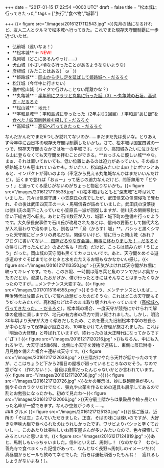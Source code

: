 
+++
date = "2017-01-15 17:22:54 +0000 UTC"
draft = false
title = "松本城に行ってきたった"
tags = ["旅行","食べ物","城郭"]

+++
{{< figure src="/images/20161217112543.jpg"  >}}先月の話になるけれど、友人二人とクルマで松本城へ行ってきた。これでまた現存天守閣制覇に一歩近づいたゼ。

<ul>
<li>弘前城（遠いなぁ！）</li>
<li>**松本城** ← <span style="color: #ff0000">NEW!</span></li>
<li>丸岡城（どこにあるんやっけ……）</li>
<li>犬山城（小さい頃なら行ったことがあるようなないような）</li>
<li>彦根城（みたことはある(＾ω＾)）</li>
<li>**姫路城**：<a href="https://blog.daruyanagi.jp/entry/2016/02/25/181531">岡山から少し足を延ばして姫路城へ - だるろぐ</a></li>
<li>松江城（今年中に行きたい）</li>
<li>備中松山城（バイクで行けんことない距離かな？）</li>
<li>**丸亀城**：<a href="https://blog.daruyanagi.jp/entry/2016/07/19/231658">半年前にフラリと丸亀に行った話（3）～丸亀城の石垣、高過ぎ - だるろぐ</a></li>
<li>**松山城**：地元！</li>
<li>**宇和島城**：<a href="https://blog.daruyanagi.jp/entry/2016/07/22/070000">宇和島城に登ったった（2年ぶり2回目） / 宇和島“あじ飯”を食べた / 四国新幹線を探して - だるろぐ</a></li>
<li>**高知城**：<a href="https://blog.daruyanagi.jp/entry/2014/12/01/194132">高知へ行ってきたった - だるろぐ</a></li>
</ul>なんだかんだでまだ6つしか訪れてないのか……まだまだ先は長いな。とりあえず今年中に西日本の現存天守閣は制覇したいかも。さて、松本城は国宝四城の一つで、現存天守閣のなかでは唯一の平城です。つまり、高知城みたいに泣きながら山に登らなくても天守閣を拝むことができる。**おっさんに優しい城**やな。まぁ、それは置いておいても、低い位置にあるのは迫力があっていい。その点は姫路城よりも恵まれているかも。だいたい、松山城みたいに山の上にポツンとあると、インパクトが薄いのよね（車窓から見える丸亀城なんかはまだいいんだけど）。近くまで登れば「おぉー」って感じの迫力なんだけど、問答無用で「どやっ！」と迫ってくる感じがないのがちょっと物足りないかも。{{< figure src="/images/20161217115538.jpg"  >}}松本城はもともと“深志城”と呼ばれていました。元々は信濃守護・小笠原氏の城でしたが、武田信玄の信濃侵攻で奪われ、その後は武田四天王の一人・馬場信春が詰めていました。武田氏の没落後は徳川氏の麾下に入っていた小笠原氏一派が回復しますが、徳川氏の関東移封に伴い下総古河へ転出。あとに石川数正が入り、城郭・城下町の整備を行ったようです。大久保長安事件で石川氏が改易されたあとは、信州の要衝として譜代大名が入れ替わりで治めました。別名は**「烏（からす）城」**。バシッと黒くシマった天守閣にピッタリの異名だな。関係ないけど、前に行った岡山城（あれ？　ブログに書いてない……<a href="https://blog.daruyanagi.jp/entry/2014/10/24/203635">国際だるやなぎ会議、無事に終わりました！ - だるろぐ</a> の帰りに行ったんだよ）のあだ名も「烏城」だけど、こっちは読み方が「うじょう」だった。岡山城の天守閣も黒くてカッコいいです。あと、天守閣をめぐる遊歩道のすぐそばまでヒタヒタと水をたたえるお堀もなかなかいい感じ。{{< figure src="/images/20161217113350.jpg"  >}}天気がよければ天守閣がお堀に映ってキレイです。でも、このお堀、一時期は落ち葉と魚のフンでだいぶ臭かったのだとか。浚渫したおかげか、僕が行ったときにはそんなことはまったくなかったのですが……メンテナンス大変すな。{{< figure src="/images/20170115164558.png"  >}}そうそう、メンテナンスといえば……明治時代は放置されていて荒れ放題だったのだそうな。これはどこの天守閣もそうだったみたいで、高松城などはそのまま取り壊されちゃっています（<a href="https://blog.daruyanagi.jp/entry/2016/10/19/004357">高松城へ行ってきたった。 - だるろぐ</a>）。松本城の場合、一度天守が競売にかけられて解体の危機に瀕しますが、地元の有力者の尽力で買い戻されました。しかし、明治30年頃より天守が大きく傾きだしたため、これを憂えた旧制松本中学の校長らが中心となって保存会が設立され、10年をかけて大修理が施されました。これは「明治の大修理」と呼ばれていますが、終わったのは大正時代になってからです( ﾟДﾟ)！{{< figure src="/images/20161217120216.jpg"  >}}もちろん、中にも入れるやで。大天守は5重6階、北側に小天守を渡櫓で連結し、東側に辰巳附櫓・月見櫓を備えた複合＋連結式天守です。{{< figure src="/images/20161217122638.jpg"  >}}三階だけやたら天井が低かったのですが、ここはちょうど下から2番目の屋根が廻っているところなのだそう。なので窓がなく（作れない！）、普段は倉庫だったんじゃないかとか言われています。{{< figure src="/images/20161217120738.jpg"  >}}{{< figure src="/images/20161217120726.jpg"  >}}なかの展示は、妙に鉄砲関係が多い。銃やそのカラクリだけでなく、弾丸や火薬を作るための道具も展示してあるので割とお勉強になったかも。初めて見たわ～{{< figure src="/images/20161217122006.jpg"  >}}天守最上階からは乗鞍岳や槍ヶ岳といった名峰が一望できます。なんか空気がうめぇ……。

<div class="section">
    ### グルメ
    {{< figure src="/images/20161217125130.jpg"  >}}お昼ご飯は、近所の「そば庄」さんでいただきました。正直、そばの味には疎いのですが、大好きな辛味大根で食べられたのはうれしかったです。ワサビよりバシッと辛くておいしー。このあたりは美味しいお蕎麦屋さんが多いみたいなので、色々探索してみるといいと思います。{{< figure src="/images/20161217124819.jpg"  >}}あと、馬刺しもいっちゃいました。信州といえば、馬刺し！（なのかな？　むかし善光寺で食べまくった記憶があって、なんとなく長野≒馬刺しのイメージだわ）　真昼間からビールも飲めて幸せでした（行きは運転頑張ったもんね！　疲れるししょうがないよね！）。

</div>

